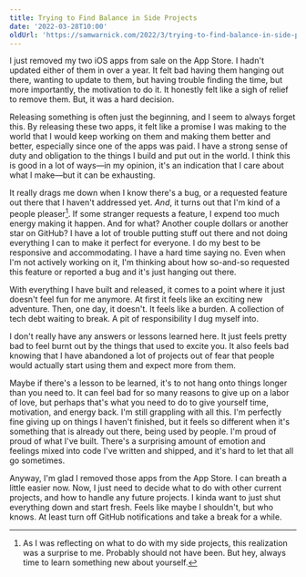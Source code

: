 ```yaml
---
title: Trying to Find Balance in Side Projects
date: '2022-03-28T10:00'
oldUrl: 'https://samwarnick.com/2022/3/trying-to-find-balance-in-side-projects'
---
```


I just removed my two iOS apps from sale on the App Store. I hadn't updated either of them in over a year. It felt bad having them hanging out there, wanting to update to them, but having trouble finding the time, but more importantly, the motivation to do it. It honestly felt like a sigh of relief to remove them. But, it was a hard decision.

Releasing something is often just the beginning, and I seem to always forget this. By releasing these two apps, it felt like a promise I was making to the world that I would keep working on them and making them better and better, especially since one of the apps was paid. I have a strong sense of duty and obligation to the things I build and put out in the world. I think this is good in a lot of ways—in my opinion, it's an indication that I care about what I make—but it can be  exhausting.

It really drags me down when I know there's a bug, or a requested feature out there that I haven't addressed yet. _And_, it turns out that I'm kind of a people pleaser[^1]. If some stranger requests a feature, I expend too much energy making it happen. And for what? Another couple dollars or another star on GitHub? I have a lot of trouble putting stuff out there and not doing everything I can to make it perfect for everyone. I do my best to be responsive and accommodating. I have a hard time saying no. Even when I'm not actively working on it, I'm thinking about how so-and-so requested this feature or reported a bug and it's just hanging out there.

With everything I have built and released, it comes to a point where it just doesn't feel fun for me anymore. At first it feels like an exciting new adventure. Then, one day, it doesn't. It feels like a burden. A collection of tech debt waiting to break. A pit of responsibility I dug myself into.

I don't really have any answers or lessons learned here. It just feels pretty bad to feel burnt out by the things that used to excite you. It also feels bad knowing that I have abandoned a lot of projects out of fear that people would actually start using them and expect more from them.

Maybe if there's a lesson to be learned, it's to not hang onto things longer than you need to. It can feel bad for so many reasons to give up on a labor of love, but perhaps that's what you need to do to give yourself time, motivation, and energy back. I'm still grappling with all this. I'm perfectly fine giving up on things I haven't finished, but it feels so different when it's something that is already out there, being used by people. I'm proud of proud of what I've built. There's a surprising amount of emotion and feelings mixed into code I've written and shipped, and it's hard to let that all go sometimes.

Anyway, I'm glad I removed those apps from the App Store. I can breath a little easier now. Now, I just need to decide what to do with other current projects, and how to handle any future projects. I kinda want to just shut everything down and start fresh. Feels like maybe I shouldn't, but who knows. At least turn off GitHub notifications and take a break for a while.

[^1]: As I was reflecting on what to do with my side projects, this realization was a surprise to me. Probably should not have been. But hey, always time to learn something new about yourself.
